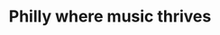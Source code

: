 ---
pid: ch173
title: Philly where music thrives
location_transcription: Broad Street
coordinates: "[-75.159423361755, 39.969983452425]"
zipcode: '19057'
gen_neighborhood: 
neighborhood: 
outside_phl: 'Levittown PA '
age: '44'
age_range: 40-49
instagram: 
image_file_name: ch_173.jpg
proposal_transcription: I would love a monument to all the musicians who came from
  Philadelphia, Marian Anderson, John Coltrane, Paul Roberson, Rich Genovese, Billy
  Holiday
topic: Person,Music
topic_summary: 0, 0, 0, 0, 0
type: Conceptual,Memorial
keywords_other: 
credit: Cortuna
image_labels: 
twitter: 
facebook: 
permalink: "/monuments/ch173/"
layout: item-page
---